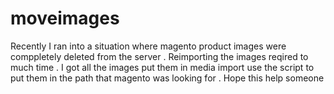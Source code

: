 # moveimages

Recently I ran into a situation where magento product images were comppletely deleted from the server .  Reimporting the images reqired to much time .
I got all the images put them in media import use the script to put them in the path that magento was looking for .
Hope this help someone